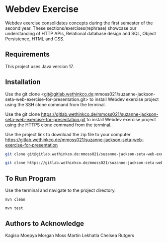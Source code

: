 # Webdev Exercise

Webdev exercise consolidates concepts during the first semester of the second year. These sections/exercises(rephrase) showcase our understanding of HTTP APIs, Relational database design and SQL, Object Persistence, HTML and CSS.


## Requirements
This project uses Java version 17.


## Installation

Use the git clone <git@gitlab.wethinkco.de:mmoss021/suzanne-jackson-seta-web-exercise-for-presentation.git> to install Webdev exercise project using the SSH clone command from the terminal.

Use the git clone <https://gitlab.wethinkco.de/mmoss021/suzanne-jackson-seta-web-exercise-for-presentation.git> to install Webdev exercise project using the HTTPS clone command from the terminal.

Use the project link to download the zip file to your computer <https://gitlab.wethinkco.de/mmoss021/suzanne-jackson-seta-web-exercise-for-presentation>

```bash using SSH clone
git clone git@gitlab.wethinkco.de:mmoss021/suzanne-jackson-seta-web-exercise-for-presentation.git
```

```bash using HTTPS clone
git clone https://gitlab.wethinkco.de/mmoss021/suzanne-jackson-seta-web-exercise-for-presentation.git
```


## To Run Program

Use the terminal and navigate to the project directory.

```# clean: @ Clean the build
mvn clean
```

```# test: @ Run all tests
mvn test
```


## Authors to Acknowledge
Kagiso Moepya
Morgan Moss
Martin Lekhatla
Chelsea Rutgers
